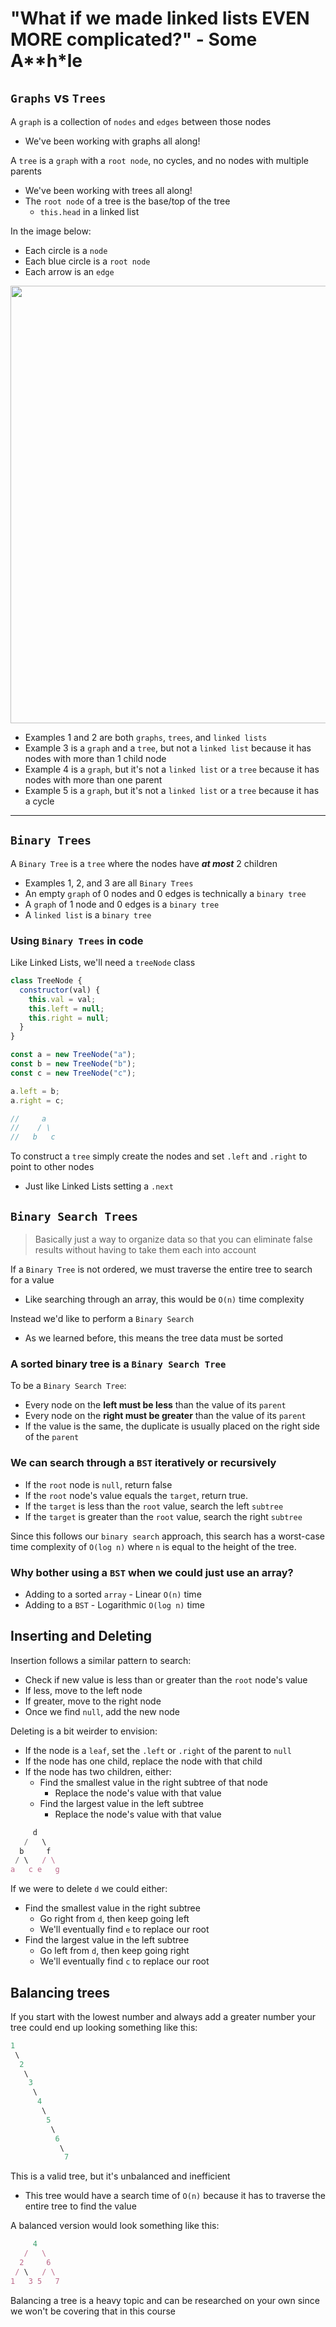 # "What if we made linked lists EVEN MORE complicated?" - Some A\*\*h\*le

## `Graphs` vs `Trees`

A `graph` is a collection of `nodes` and `edges` between those nodes

- We've been working with graphs all along!

A `tree` is a `graph` with a `root node`, no cycles, and no nodes with multiple parents

- We've been working with trees all along!
- The `root node` of a tree is the base/top of the tree
  - `this.head` in a linked list

In the image below:

- Each circle is a `node`
- Each blue circle is a `root node`
- Each arrow is an `edge`

<img src="https://s3-us-west-1.amazonaws.com/appacademy-open-assets/data_structures_algorithms/trees/images/graphs.png" width="700">

- Examples 1 and 2 are both `graphs`, `trees`, and `linked lists`
- Example 3 is a `graph` and a `tree`, but not a `linked list` because it has nodes with more than 1 child node
- Example 4 is a `graph`, but it's not a `linked list` or a `tree` because it has nodes with more than one parent
- Example 5 is a `graph`, but it's not a `linked list` or a `tree` because it has a cycle

---

## `Binary Trees`

A `Binary Tree` is a `tree` where the nodes have **_at most_** 2 children

- Examples 1, 2, and 3 are all `Binary Trees`
- An empty `graph` of 0 nodes and 0 edges is technically a `binary tree`
- A `graph` of 1 node and 0 edges is a `binary tree`
- A `linked list` is a `binary tree`

### Using `Binary Trees` in code

Like Linked Lists, we'll need a `treeNode` class

```js
class TreeNode {
  constructor(val) {
    this.val = val;
    this.left = null;
    this.right = null;
  }
}

const a = new TreeNode("a");
const b = new TreeNode("b");
const c = new TreeNode("c");

a.left = b;
a.right = c;

//     a
//    / \
//   b   c
```

To construct a `tree` simply create the nodes and set `.left` and `.right` to point to other nodes

- Just like Linked Lists setting a `.next`

## `Binary Search Trees`

> Basically just a way to organize data so that you can eliminate false results without having to take them each into account

If a `Binary Tree` is not ordered, we must traverse the entire tree to search for a value

- Like searching through an array, this would be `O(n)` time complexity

Instead we'd like to perform a `Binary Search`

- As we learned before, this means the tree data must be sorted

### A sorted binary tree is a `Binary Search Tree`

To be a `Binary Search Tree`:

- Every node on the **left must be less** than the value of its `parent`
- Every node on the **right must be greater** than the value of its `parent`
- If the value is the same, the duplicate is usually placed on the right side of the `parent`

### We can search through a `BST` iteratively or recursively

- If the `root` node is `null`, return false
- If the `root` node's value equals the `target`, return true.
- If the `target` is less than the `root` value, search the left `subtree`
- If the `target` is greater than the `root` value, search the right `subtree`

Since this follows our `binary search` approach, this search has a worst-case time complexity of `O(log n)` where `n` is equal to the height of the tree.

### Why bother using a `BST` when we could just use an array?

- Adding to a sorted `array` - Linear `O(n)` time
- Adding to a `BST` - Logarithmic `O(log n)` time

## Inserting and Deleting

Insertion follows a similar pattern to search:

- Check if new value is less than or greater than the `root` node's value
- If less, move to the left node
- If greater, move to the right node
- Once we find `null`, add the new node

Deleting is a bit weirder to envision:

- If the node is a `leaf`, set the `.left` or `.right` of the parent to `null`
- If the node has one child, replace the node with that child
- If the node has two children, either:
  - Find the smallest value in the right subtree of that node
    - Replace the node's value with that value
  - Find the largest value in the left subtree
    - Replace the node's value with that value

```js
     d
   /   \
  b     f
 / \   / \
a   c e   g
```

If we were to delete `d` we could either:

- Find the smallest value in the right subtree
  - Go right from `d`, then keep going left
  - We'll eventually find `e` to replace our root
- Find the largest value in the left subtree
  - Go left from `d`, then keep going right
  - We'll eventually find `c` to replace our root

## Balancing trees

If you start with the lowest number and always add a greater number your tree could end up looking something like this:

```js
1
 \
  2
   \
    3
     \
      4
       \
        5
         \
          6
           \
            7
```

This is a valid tree, but it's unbalanced and inefficient

- This tree would have a search time of `O(n)` because it has to traverse the entire tree to find the value

A balanced version would look something like this:

```js
     4
   /   \
  2     6
 / \   / \
1   3 5   7
```

Balancing a tree is a heavy topic and can be researched on your own since we won't be covering that in this course
